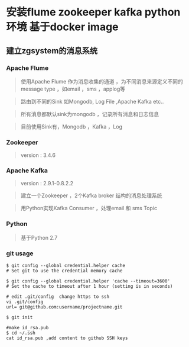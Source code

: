# 安装flume zookeeper kafka python 环境 基于docker image

## 建立zgsystem的消息系统

### Apache Flume

  > 使用Apache Flume 作为消息收集的通道 ，为不同消息来源定义不同的message type ，如email ，sms ，applog等

  > 路由到不同的Sink 如Mongodb, Log File ,Apache Kafka etc..

  > 所有消息都默认sink为mongodb ，记录所有消息和日志信息

  > 目前使用Sink有，Mongodb ，Kafka ，Log

### Zookeeper

  > version : 3.4.6

### Apache Kafka

  > version : 2.9.1-0.8.2.2

  > 建立一个Zookeeper ，2个Kafka broker 结构的消息处理系统

  > 用Python实现Kafka Consumer ，处理email 和 sms Topic

### Python

  > 基于Python 2.7



### git usage
```
$ git config --global credential.helper cache
# Set git to use the credential memory cache

$ git config --global credential.helper 'cache --timeout=3600'
# Set the cache to timeout after 1 hour (setting is in seconds)

# edit .git/config  change https to ssh
vi .git/config
url= git@github.com:username/projectname.git

$ git init

#make id_rsa.pub
$ cd ~/.ssh
cat id_rsa.pub ,add content to github SSH keys
```
